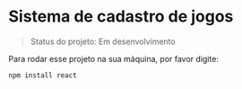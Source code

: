 # Sistema de cadastro de jogos
>Status do projeto: Em desenvolvimento

Para rodar esse projeto na sua máquina, por favor digite:
```
npm install react
```
